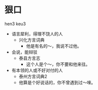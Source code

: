 # 狠口
hen3 keu3
+ 语言犀利，得理不饶人的人
  * 兴化方言词典
    - 他是有名的～，我说不过他。
+ 会说，能辩驳
  * 泰县方言志
    - 这个人是个～，你不要和他来往。
+ 有本领的人或不好对付的人
  * 泰州方言词典2
  - 他算是个好说话的，你不曾遇到过～唻。
